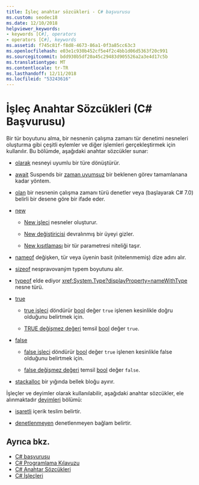 ```yaml
---
title: İşleç anahtar sözcükleri - C# başvurusu
ms.custom: seodec18
ms.date: 12/10/2018
helpviewer_keywords:
- keywords [C#], operators
- operators [C#], keywords
ms.assetid: f745c81f-f8d8-4673-86a1-0f3a85cc63c3
ms.openlocfilehash: e03e1c930b452cf5e4f2c4bb1d06d5363f20c991
ms.sourcegitcommit: bdd930b5df20a45c29483d905526a2a3e4d17c5b
ms.translationtype: MT
ms.contentlocale: tr-TR
ms.lasthandoff: 12/11/2018
ms.locfileid: "53243616"
---
```

# <a name="operator-keywords-c-reference"></a>İşleç Anahtar Sözcükleri (C# Başvurusu)

Bir tür boyutunu alma, bir nesnenin çalışma zamanı tür denetimi nesneleri oluşturma gibi çeşitli eylemler ve diğer işlemleri gerçekleştirmek için kullanılır. Bu bölümde, aşağıdaki anahtar sözcükler sunar:

- [olarak](as.md) nesneyi uyumlu bir türe dönüştürür.

- [await](await.md) Suspends bir [zaman uyumsuz](async.md) bir beklenen görev tamamlanana kadar yöntem.

- [olan](is.md) bir nesnenin çalışma zamanı türü denetler veya (başlayarak C# 7.0) belirli bir desene göre bir ifade eder.

- [new](new.md)

  - [New işleci](new-operator.md) nesneler oluşturur.

  - [New değiştiricisi](new-modifier.md) devralınmış bir üyeyi gizler.

  - [New kısıtlaması](new-constraint.md) bir tür parametresi niteliği taşır.

- [nameof](nameof.md) değişken, tür veya üyenin basit (nitelenmemiş) dize adını alır.

- [sizeof](sizeof.md) nespravovaným typem boyutunu alır.  

- [typeof](typeof.md) elde ediyor <xref:System.Type?displayProperty=nameWithType> nesne türü.  

- [true](true.md)  

  - [true işleci](true-false-operators.md) döndürür [bool](bool.md) değer `true` işlenen kesinlikle doğru olduğunu belirtmek için.

  - [TRUE değişmez değeri](true-literal.md) temsil [bool](bool.md) değer `true`.

- [false](false.md)  

  - [false işleci](true-false-operators.md) döndürür [bool](bool.md) değer `true` işlenen kesinlikle false olduğunu belirtmek için.

  - [false değişmez değeri](false-literal.md) temsil [bool](bool.md) değer `false`.

- [stackalloc](stackalloc.md) bir yığında bellek bloğu ayırır.  

İşleçler ve deyimler olarak kullanılabilir, aşağıdaki anahtar sözcükler, ele alınmaktadır [deyimleri](statement-keywords.md) bölümü:

- [işaretli](checked.md) içerik teslim belirtir.  

- [denetlenmeyen](unchecked.md) denetlenmeyen bağlam belirtir.  

## <a name="see-also"></a>Ayrıca bkz.

- [C# başvurusu](../index.md)
- [C# Programlama Kılavuzu](../../programming-guide/index.md)
- [C# Anahtar Sözcükleri](index.md)
- [C# İşleçleri](../operators/index.md)
